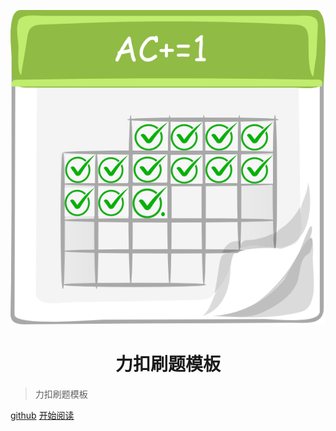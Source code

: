 [![logo](./img/logo.png)](https://github.com/ojeveryday/AlgoWiki)


<h1 align="center">力扣刷题模板</h1>

> 力扣刷题模板

[github](https://github.com/ojeveryday/AlgoWiki)
[开始阅读](#AlgoWiki)